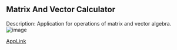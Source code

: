 ## Matrix And Vector Calculator 

Description: Application for operations of matrix and vector algebra.
![image](https://github.com/Tim-HanSheng-Huang/C_Sharp/blob/main/MatrixAndVector/MatrixAndVector.PNG)   

[AppLink](https://github.com/Tim-HanSheng-Huang/C_Sharp/blob/main/MatrixAndVector/MatrixAndVector.exe) 
